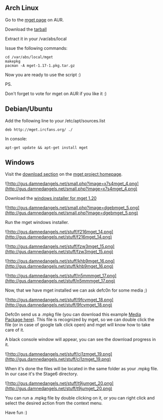 ## Arch Linux ##

Go to the [mget page](http://aur.archlinux.org/packages.php?do_Details=1&ID=7610) on AUR.

Download the [tarball](http://aur.archlinux.org/packages/mget/mget.tar.gz)

Extract it in your /var/abs/local

Issue the following commands:

```
cd /var/abs/local/mget
makepkg
pacman -A mget-1.17-1.pkg.tar.gz
```

Now you are ready to use the script :)

PS.

Don't forget to vote for mget on AUR if you like it :)


## Debian/Ubuntu ##

Add the following line to your /etc/apt/sources.list
```
deb http://mget.ircfans.org/ ./
```

In console:
```
apt-get update && apt-get install mget
```


## Windows ##

Visit the [download section](http://code.google.com/p/mget/downloads/list) on the [mget project homepage](http://movie-get.org/).

![http://gus.damnedangels.net/small.php?image=x7s4mget_4.png](http://gus.damnedangels.net/small.php?image=x7s4mget_4.png)

Download the [windows installer for mget 1.20](http://mget.googlecode.com/files/mget-1.20.1-win.exe)

![http://gus.damnedangels.net/small.php?image=dgebmget_5.png](http://gus.damnedangels.net/small.php?image=dgebmget_5.png)

Run the mget windows installer.

![http://gus.damnedangels.net/stuff/f216mget_14.png](http://gus.damnedangels.net/stuff/f216mget_14.png)

![http://gus.damnedangels.net/stuff/fzw3mget_15.png](http://gus.damnedangels.net/stuff/fzw3mget_15.png)

![http://gus.damnedangels.net/stuff/khb9mget_16.png](http://gus.damnedangels.net/stuff/khb9mget_16.png)

![http://gus.damnedangels.net/stuff/n5mmmget_17.png](http://gus.damnedangels.net/stuff/n5mmmget_17.png)

Now, that we have mget installed we can ask defc0n for some media ;)

![http://gus.damnedangels.net/stuff/9fcvmget_18.png](http://gus.damnedangels.net/stuff/9fcvmget_18.png)

Defc0n send us a .mpkg file (you can download this example [Media Package here](http://code.google.com/p/mget/downloads/detail?name=RoadRunner.mpkg)). This file is recognized by mget, so we can double click the file (or in case of google talk click open) and mget will know how to take care of it.

A black console window will appear, you can see the download progress in it.

![http://gus.damnedangels.net/stuff/ci1zmget_19.png](http://gus.damnedangels.net/stuff/ci1zmget_19.png)

When it's done the files will be located in the same folder as your .mpkg file. In our case it's the Stage6 directory.

![http://gus.damnedangels.net/stuff/t9jumget_20.png](http://gus.damnedangels.net/stuff/t9jumget_20.png)

You can run a .mpkg file by double clicking on it, or you can right click and select the desired action from the context menu.

Have fun :)